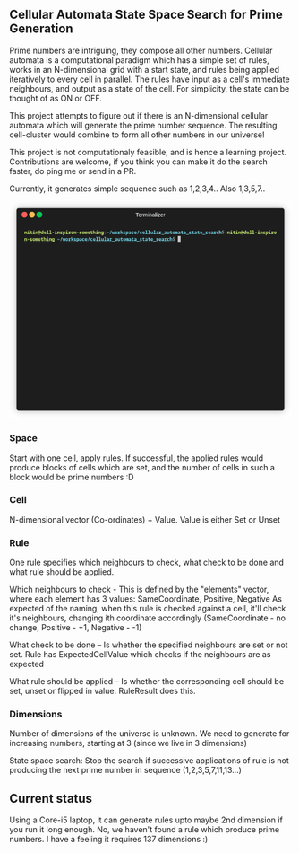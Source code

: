 ## Cellular Automata State Space Search for Prime Generation

Prime numbers are intriguing, they compose all other numbers. Cellular automata is a computational paradigm which has a simple set of rules, works in an N-dimensional grid with a start state, and rules being applied iteratively to every cell in parallel. The rules have input as a cell's immediate neighbours, and output as a state of the cell. For simplicity, the state can be thought of as ON or OFF.

This project attempts to figure out if there is an N-dimensional cellular automata which will generate the prime number sequence. The resulting cell-cluster would combine to form all other numbers in our universe!  

This project is not computationaly feasible, and is hence a learning project. Contributions are welcome, if you think you can make it do the search faster, do ping me or send in a PR.

Currently, it generates simple sequence such as 1,2,3,4..
Also 1,3,5,7..

![](./example.gif)

### Space
Start with one cell, apply rules. If successful, the applied rules would produce blocks of cells which are set, and the number of cells in such a block would be prime numbers :D

### Cell
N-dimensional vector (Co-ordinates) + Value. Value is either Set or Unset

### Rule

One rule specifies which neighbours to check, what check to be done and what rule should be applied.

Which neighbours to check -  This is defined by the "elements" vector, where each element has 3 values: SameCoordinate, Positive, Negative
As expected of the naming, when this rule is checked against a cell, it'll check it's neighbours, changing ith coordinate accordingly (SameCoordinate - no change, Positive - +1, Negative - -1)

What check to be done – Is whether the specified neighbours are set or not set. Rule has ExpectedCellValue which checks if the neighbours are as expected

What rule should be applied – Is whether the corresponding cell should be set, unset or flipped in value. RuleResult does this.


### Dimensions

Number of dimensions of the universe is unknown. We need to generate for increasing numbers, starting at 3 (since we live in 3 dimensions)


State space search:
Stop the search if successive applications of rule is not producing the next prime number in sequence (1,2,3,5,7,11,13...)

## Current status

Using a Core-i5 laptop, it can generate rules upto maybe 2nd dimension if you run it long enough. No, we haven't found a rule which produce prime numbers. I have a feeling it requires 137 dimensions :)
